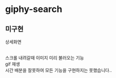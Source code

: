 # giphy-search

## 미구현

상세화면


<br/>
스크롤 내려갈때 이미지 미리 불러오는 기능
<br/>
gif 재생
<br/>
시간 배분을 잘못하여 모든 기능을 구현하지는 못했습니다..
